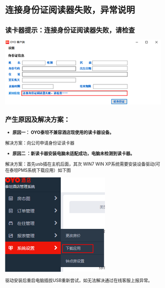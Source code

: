 # 连接身份证阅读器失败，异常说明

## 读卡器提示：连接身份证阅读器失败，请检查

![](../../../../.gitbook/assets/image%20%28521%29.png)

##   产生原因及**解决方案：**                                                  

* **原因一：  OYO泰坦不兼容酒店现使用的读卡器设备。**

解决方案：向公司申请身份证读卡器

* **原因二 ：新读卡器安装电脑未适配成功，电脑未检测到读卡器。**

解决方案：首先usb插在主机后面，其次 WIN7 WIN XP系统需要安装设备驱动\(可在泰坦PMS系统下载应用）如下图

![](../../../../.gitbook/assets/image%20%28373%29.png)

驱动安装后重启电脑插拔USB重新尝试，如无法解决通过在线客服上报异常。

